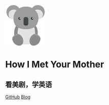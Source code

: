![logo](_img/icon.png)
# How I Met Your Mother
## 看美剧，学英语

[GitHub](https://github.com/JalanJiang/leetcode-notebook)
[Blog](http://jalan.space)